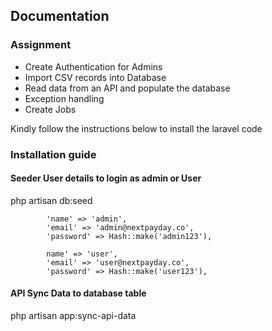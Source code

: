 ## Documentation

### Assignment

- Create Authentication for Admins
- Import CSV records into Database
- Read data from an API and populate the database
- Exception handling
- Create Jobs

Kindly follow the instructions below to install the laravel code

### Installation guide

#### Seeder User details to login as admin or User

php artisan db:seed

            'name' => 'admin',
            'email' => 'admin@nextpayday.co',
            'password' => Hash::make('admin123'),

            name' => 'user',
            'email' => 'user@nextpayday.co',
            'password' => Hash::make('user123'),

#### API Sync Data to database table

php artisan app:sync-api-data 
